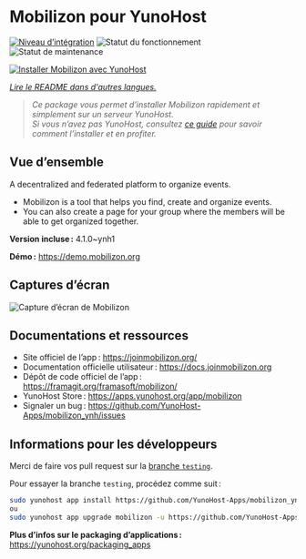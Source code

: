 <!--
Nota bene : ce README est automatiquement généré par <https://github.com/YunoHost/apps/tree/master/tools/readme_generator>
Il NE doit PAS être modifié à la main.
-->

# Mobilizon pour YunoHost

[![Niveau d’intégration](https://dash.yunohost.org/integration/mobilizon.svg)](https://ci-apps.yunohost.org/ci/apps/mobilizon/) ![Statut du fonctionnement](https://ci-apps.yunohost.org/ci/badges/mobilizon.status.svg) ![Statut de maintenance](https://ci-apps.yunohost.org/ci/badges/mobilizon.maintain.svg)

[![Installer Mobilizon avec YunoHost](https://install-app.yunohost.org/install-with-yunohost.svg)](https://install-app.yunohost.org/?app=mobilizon)

*[Lire le README dans d'autres langues.](./ALL_README.md)*

> *Ce package vous permet d’installer Mobilizon rapidement et simplement sur un serveur YunoHost.*  
> *Si vous n’avez pas YunoHost, consultez [ce guide](https://yunohost.org/install) pour savoir comment l’installer et en profiter.*

## Vue d’ensemble

A decentralized and federated platform to organize events.

- Mobilizon is a tool that helps you find, create and organize events.
- You can also create a page for your group where the members will be able to get organized together.


**Version incluse :** 4.1.0~ynh1

**Démo :** <https://demo.mobilizon.org>

## Captures d’écran

![Capture d’écran de Mobilizon](./doc/screenshots/screenshot1.jpg)

## Documentations et ressources

- Site officiel de l’app : <https://joinmobilizon.org/>
- Documentation officielle utilisateur : <https://docs.joinmobilizon.org>
- Dépôt de code officiel de l’app : <https://framagit.org/framasoft/mobilizon/>
- YunoHost Store : <https://apps.yunohost.org/app/mobilizon>
- Signaler un bug : <https://github.com/YunoHost-Apps/mobilizon_ynh/issues>

## Informations pour les développeurs

Merci de faire vos pull request sur la [branche `testing`](https://github.com/YunoHost-Apps/mobilizon_ynh/tree/testing).

Pour essayer la branche `testing`, procédez comme suit :

```bash
sudo yunohost app install https://github.com/YunoHost-Apps/mobilizon_ynh/tree/testing --debug
ou
sudo yunohost app upgrade mobilizon -u https://github.com/YunoHost-Apps/mobilizon_ynh/tree/testing --debug
```

**Plus d’infos sur le packaging d’applications :** <https://yunohost.org/packaging_apps>
